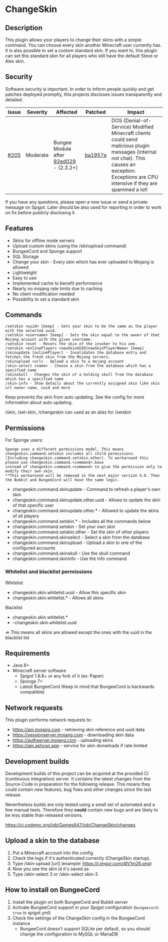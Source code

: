 # ChangeSkin

## Description

This plugin allows your players to change their skins with a simple command. You can choose every skin another
Minecraft user currently has. It is also possible to set a custom standard skin. If you want to, this plugin can set
this standard skin for all players who still have the default Steve or Alex skin.

## Security

Software security is important. In order to inform people quickly and get patches deployed promptly, this projects
discloses issues transparently and detailed.

|Issue| Severity | Affected | Patched | Impact
|---|---|---|---|---|
|[#205](https://github.com/games647/ChangeSkin/issues/205)|Moderate|Bungee Module after [92ed029](https://github.com/games647/ChangeSkin/commit/92ed0296e6fcbd0acf04f4f06e417403d5b22ccd) - (2.3.2+) |[ba1957a](https://github.com/games647/ChangeSkin/commit/ba1957ac5eff29652f8161c72ff60f765a97453e)| DOS (Denial-of-Service) Modified Minecraft clients could send malicious plugin messages (internal not chat). This causes an exception. Exceptions are CPU intensive if they are spammed a lot! |

If you have any questions, please open a new issue or send a private message on Spigot. Later should be also used
for reporting in order to work on fix before publicly disclosing it.

## Features

* Skins for offline mode servers
* Upload custom skins (using the /skinupload command)
* BungeeCord and Sponge support
* SQL Storage
* Change your skin - Every skin which has ever uploaded to Mojang is allowed
* Lightweight
* Easy to use
* Implemented cache to benefit performance
* Nearly no mojang rate limits due to caching
* No client modification needed
* Possibility to set a standard skin

## Commands

    /setskin <uuid> [keep] - Sets your skin to be the same as the player with the selected uuid.
    /setskin <username> [keep] - Sets the skin equal to the owner of that Mojang account with the given username.
    /setskin reset - Resets the skin of the invoker to his one.
    /setskin <onlinePlayer> <newSkinUUID|newSkinPlayerName> [keep]
    /skinupdate [onlinePlayer] - Invalidates the database entry and fetches the fresh skin from the Mojang servers.
    /skinupload <url> - Upload a skin to a mojang account
    /skin-select <name> - Choose a skin from the database which has a specified name
    /skinskull - Changes the skin of a holding skull from the database which has a specified name
    /skin-info - Show details about the currently assigned skin like skin url owner name, uuid and more

Keep prevents the skin from auto updating. See the config for more information about auto updating.

/skin, /set-skin, /changeskin can used as an alias for /setskin

## Permissions

For Sponge users:

    Sponge uses a different permissions model. This means changeskin.command.setskin includes all child permissions.
    (Including changeskin.command.setskin.other). To workaround this please use changeskin.command.<command>.base
    instead of changeskin.command.<command> to give the permission only to modify their own skin.
    **This workaround will be removed in the next major version 4.0. Then the Bukkit and BungeeCord will have the same logic.

* changeskin.command.skinupdate - Command to refresh a player's own skin
* changeskin.command.skinupdate.other.uuid - Allows to update the skin of that specific user
* changeskin.command.skinupdate.other.* - Allowed to update the skins of all players
* changeskin.command.setskin.* - Includes all the commands below
* changeskin.command.setskin - Set your own skin
* changeskin.command.setskin.other - Set the skin of other players
* changeskin.command.skinselect - Select a skin from the database
* changeskin.command.skinupload - Upload a skin to one of the configured accounts
* changeskin.command.skinskull - Use the skull command
* changeskin.command.skininfo - Use the info command

### Whitelist and blacklist permissions

Whitelist

* changeskin.skin.whitelist.uuid - Allow this specific skin
* changeskin.skin.whitelist.* - Allows all skins

Blacklist

* changeskin.skin.whitelist.*
* -changeskin.skin.whitelist.uuid

=> This means all skins are allowed except the ones with the uuid in the blacklist list

## Requirements

* Java 8+
* Minecraft server software
    * Spigot 1.8.8+ or any fork of it (ex: Paper)
    * Sponge 7+
    * Latest BungeeCord (Keep in mind that BungeeCord is backwards compatible)

## Network requests

This plugin performs network requests to:

* https://api.mojang.com - retrieving skin reference and uuid data
* https://sessionserver.mojang.com - downloading skin data
* https://authserver.mojang.com - uploading skins
* https://api.ashcon.app - service for skin donwloads if rate limited

## Development builds

Development builds of this project can be acquired at the provided CI (continuous integration) server. It contains the
latest changes from the Source-Code in preparation for the following release. This means they could contain new
features, bug fixes and other changes since the last release.

Nevertheless builds are only tested using a small set of automated and a few manual tests. Therefore they **could**
contain new bugs and are likely to be less stable than released versions.

https://ci.codemc.org/job/Games647/job/ChangeSkin/changes

## Upload a skin to the database

1. Put a Minecraft account into the config
2. Check the logs if it's authenticated correctly (ChangeSkin startup).
3. Type /skin-upload [url] (example: https://i.imgur.com/4lV1m26.png)
4. Now you see the skin id it's saved as
5. Type /skin-select 3 or /skin-select skin-3

## How to install on BungeeCord

1. Install the plugin on both BungeeCord and Bukkit server
2. Activate BungeeCord support in your Spigot configuration (`bungeecord: true` in spigot.yml)
3. Check the settings of the ChangeSkin config in the BungeeCord instance
    * BungeeCord doesn't support SQLite per default, so you should change the configuration to MySQL or MariaDB
